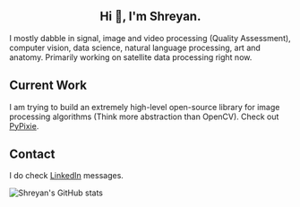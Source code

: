 <h2 align="center">Hi 👋, I'm Shreyan.</h1>

I mostly dabble in signal, image and video processing (Quality Assessment), computer vision, data science, natural language processing, art and anatomy. 
Primarily working on satellite data processing right now. 

## Current Work
I am trying to build an extremely high-level open-source library for image processing algorithms (Think more abstraction than OpenCV). Check out [PyPixie](https://www.github.com/pneycho/pypixie).

## Contact
I do check [LinkedIn](https://www.linkedin.com/in/shreyansanyal/) messages.

![Shreyan's GitHub stats](https://github-readme-stats.vercel.app/api?username=pneycho&show_icons=true&theme=tokyonight)


